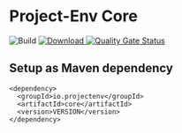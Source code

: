 # Project-Env Core

![Build](https://github.com/Project-Env/project-env-core/workflows/Build/badge.svg)
[ ![Download](https://api.bintray.com/packages/project-env/maven-repo/project-env-core/images/download.svg) ](https://bintray.com/project-env/maven-repo/project-env-core/_latestVersion)
[![Quality Gate Status](https://sonarcloud.io/api/project_badges/measure?project=Project-Env_project-env-core&metric=alert_status)](https://sonarcloud.io/dashboard?id=Project-Env_project-env-core)

## Setup as Maven dependency
```
<dependency>
  <groupId>io.projectenv</groupId>
  <artifactId>core</artifactId>
  <version>VERSION</version>
</dependency>
```